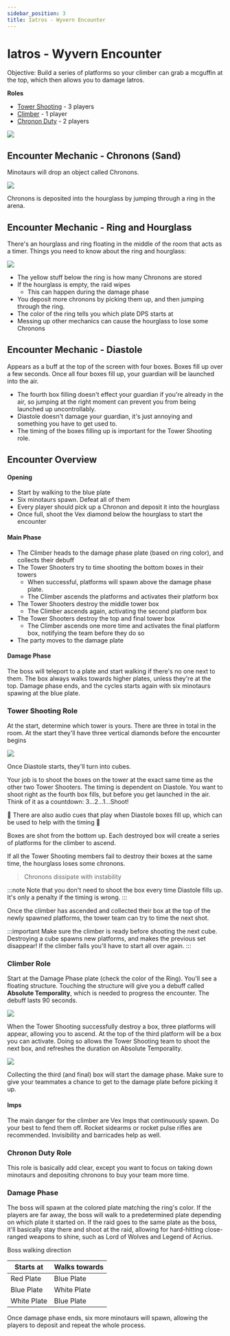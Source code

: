 ```yaml
---
sidebar_position: 3
title: Iatros - Wyvern Encounter
---
```


# Iatros - Wyvern Encounter

Objective: Build a series of platforms so your climber can grab a mcguffin at the top, which then allows you to damage Iatros. 


**Roles**
- [Tower Shooting](#tower-shooting-role) - 3 players
- [Climber](#climber-role) - 1 player
- [Chronon Duty](#chronon-duty-role) - 2 players

![](map.png)


## Encounter Mechanic - Chronons (Sand)

Minotaurs will drop an object called Chronons. 

![](chronos.png)

Chronons is deposited into the hourglass by jumping through a ring in the arena. 

## Encounter Mechanic - Ring and Hourglass

There's an hourglass and ring floating in the middle of the room that acts as a timer. Things you need to know about the ring and hourglass:

![](ring.png)

- The yellow stuff below the ring is how many Chronons are stored
- If the hourglass is empty, the raid wipes
    - This can happen during the damage phase
- You deposit more chronons by picking them up, and then jumping through the ring. 
- The color of the ring tells you which plate DPS starts at
- Messing up other mechanics can cause the hourglass to lose some Chronons

## Encounter Mechanic - Diastole
Appears as a buff at the top of the screen with four boxes. Boxes fill up over a few seconds. Once all four boxes fill up, your guardian will be launched into the air. 

- The fourth box filling doesn't effect your guardian if you're already in the air, so jumping at the right moment can prevent you from being launched up uncontrollably. 
- Diastole doesn't damage your guardian, it's just annoying and something you have to get used to. 
- The timing of the boxes filling up is important for the Tower Shooting role. 

## Encounter Overview

#### Opening
- Start by walking to the blue plate
- Six minotaurs spawn. Defeat all of them
- Every player should pick up a Chronon and deposit it into the hourglass
- Once full, shoot the Vex diamond below the hourglass to start the encounter 

#### Main Phase
- The Climber heads to the damage phase plate (based on ring color), and collects their debuff
- The Tower Shooters try to time shooting the bottom boxes in their towers
    - When successful, platforms will spawn above the damage phase plate. 
    - The Climber ascends the platforms and activates their platform box
- The Tower Shooters destroy the middle tower box
    - The Climber ascends again, activating the second platform box
- The Tower Shooters destroy the top and final tower box
    - The Climber ascends one more time and activates the final platform box, notifying the team before they do so
- The party moves to the damage plate

#### Damage Phase
The boss will teleport to a plate and start walking if there's no one next to them. The box always walks towards higher plates, unless they're at the top. 
Damage phase ends, and the cycles starts again with six minotaurs spawing at the blue plate. 


### Tower Shooting Role
At the start, determine which tower is yours. There are three in total in the room. At the start they'll have three vertical diamonds before the encounter begins

![](tower-diamonds.png)

Once Diastole starts, they'll turn into cubes. 

Your job is to shoot the boxes on the tower at the exact same time as the other two Tower Shooters. The timing is dependent on Diastole. You want to shoot right as the fourth box fills, but before you get launched in the air. Think of it as a countdown: 3...2...1...Shoot! 

🎵 There are also audio cues that play when Diastole boxes fill up, which can be used to help with the timing 🎵

Boxes are shot from the bottom up. Each destroyed box will create a series of platforms for the climber to ascend. 

If all the Tower Shooting members fail to destroy their boxes at the same time, the hourglass loses some chronons. 

> Chronons dissipate with instability

:::note
Note that you don't need to shoot the box every time Diastole fills up. It's only a penalty if the timing is wrong. 
:::

Once the climber has ascended and collected their box at the top of the newly spawned platforms, the tower team can try to time the next shot. 

:::important
Make sure the climber is ready before shooting the next cube. Destroying a cube spawns new platforms, and makes the previous set disappear! If the climber falls you'll have to start all over again. 
:::




### Climber Role

Start at the Damage Phase plate (check the color of the Ring). You'll see a floating structure. Touching the structure will give you a debuff called **Absolute Temporality**, which is needed to progress the encounter. The debuff lasts 90 seconds. 

![](climber-plate.png)

When the Tower Shooting successfully destroy a box, three platforms will appear, allowing you to ascend. At the top of the third platform will be a box you can activate. Doing so allows the Tower Shooting team to shoot the next box, and refreshes the duration on Absolute Temporality. 

![](climber-box.png)

Collecting the third (and final) box will start the damage phase. Make sure to give your teammates a chance to get to the damage plate before picking it up. 

#### Imps

The main danger for the climber are Vex Imps that continuously spawn. Do your best to fend them off. Rocket sidearms or rocket pulse rifles are recommended. Invisibility and barricades help as well. 

### Chronon Duty Role
This role is basically add clear, except you want to focus on taking down minotaurs and depositing chronons to buy your team more time. 

### Damage Phase 
The boss will spawn at the colored plate matching the ring's color. If the players are far away, the boss will walk to a predetermined plate depending on which plate it started on. If the raid goes to the same plate as the boss, it'll basically stay there and shoot at the raid, allowing for hard-hitting close-ranged weapons to shine, such as Lord of Wolves and Legend of Acrius. 

Boss walking direction

|Starts at|Walks towards|
|---|---|
|Red Plate|Blue Plate|
|Blue Plate|White Plate|
|White Plate|Blue Plate|

Once damage phase ends, six more minotaurs will spawn, allowing the players to deposit and repeat the whole process. 